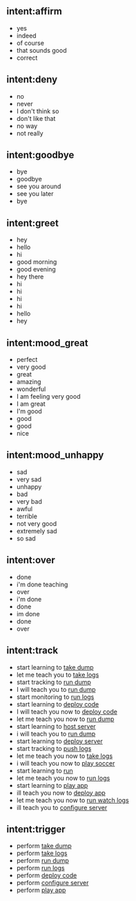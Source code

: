 ## intent:affirm
- yes
- indeed
- of course
- that sounds good
- correct

## intent:deny
- no
- never
- I don't think so
- don't like that
- no way
- not really

## intent:goodbye
- bye
- goodbye
- see you around
- see you later
- bye

## intent:greet
- hey
- hello
- hi
- good morning
- good evening
- hey there
- hi
- hi
- hi
- hi
- hello
- hey

## intent:mood_great
- perfect
- very good
- great
- amazing
- wonderful
- I am feeling very good
- I am great
- I'm good
- good
- good
- nice

## intent:mood_unhappy
- sad
- very sad
- unhappy
- bad
- very bad
- awful
- terrible
- not very good
- extremely sad
- so sad

## intent:over
- done
- i'm done teaching
- over
- i'm done
- done
- im done
- done
- over

## intent:track
- start learning to [take dump](skill)
- let me teach you to [take logs](skill)
- start tracking to [run dump](skill)
- I will teach you to [run dump](skill)
- start monitoring to [run logs](skill)
- start learning to [deploy code](skill)
- I will teach you now to [deploy code](skill)
- let me teach you now to [run dump](skill)
- start learning to [host server](skill)
- i will teach you to [run dump](skill)
- start learning to [deploy server](skill)
- start tracking to [push logs](skill)
- let me teach you now to [take logs](skill)
- i will teach you now to [play soccer](skill)
- start learning to [run](skill)
- let me teach you now to [run logs](skill)
- start learning to [play app](skill)
- ill teach you now to [deploy app](skill)
- let me teach you now to [run watch logs](skill)
- ill teach you to [configure server](skill)

## intent:trigger
- perform [take dump](skill)
- perform [take logs](skill)
- perform [run dump](skill)
- perform [run logs](skill)
- perform [deploy code](skill)
- perform [configure server](skill)
- perform [play app](skill)
